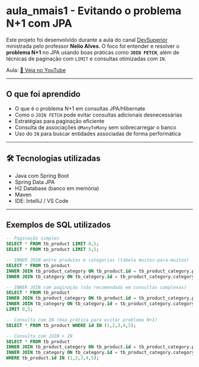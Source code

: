 #  aula_nmais1 - Evitando o problema N+1 com JPA

Este projeto foi desenvolvido durante a aula do canal [DevSuperior](https://www.youtube.com/@DevSuperior) ministrada pelo professor **Nelio Alves**. O foco foi entender e resolver o **problema N+1** no JPA usando boas práticas como **`JOIN FETCH`**, além de técnicas de paginação com `LIMIT` e consultas otimizadas com `IN`.

Aula: [🔗 Veja no YouTube](https://www.youtube.com/watch?v=sqbqoR-lMf8)

---

## O que foi aprendido

- O que é o problema N+1 em consultas JPA/Hibernate
- Como o `JOIN FETCH` pode evitar consultas adicionais desnecessárias
- Estratégias para paginação eficiente
- Consulta de associações `@ManyToMany` sem sobrecarregar o banco
- Uso do `IN` para buscar entidades associadas de forma performática

---

## 🛠️ Tecnologias utilizadas

- Java com Spring Boot
- Spring Data JPA
- H2 Database (banco em memória)
- Maven
- IDE: IntelliJ / VS Code

---

##  Exemplos de SQL utilizados

```sql
-- Paginação simples
SELECT * FROM tb_product LIMIT 0,5;
SELECT * FROM tb_product LIMIT 5,5;

-- INNER JOIN entre produtos e categorias (tabela muitos-para-muitos)
SELECT * FROM tb_product 
INNER JOIN tb_product_category ON tb_product.id = tb_product_category.product_id
INNER JOIN tb_category ON tb_category.id = tb_product_category.category_id;

-- INNER JOIN com paginação (não recomendado em consultas complexas)
SELECT * FROM tb_product 
INNER JOIN tb_product_category ON tb_product.id = tb_product_category.product_id
INNER JOIN tb_category ON tb_category.id = tb_product_category.category_id
LIMIT 0,5;

-- Consulta com IN (boa prática para evitar problema N+1)
SELECT * FROM tb_product WHERE id IN (1,2,3,4,5);

-- Consulta com JOIN + IN
SELECT * FROM tb_product 
INNER JOIN tb_product_category ON tb_product.id = tb_product_category.product_id
INNER JOIN tb_category ON tb_category.id = tb_product_category.category_id
WHERE tb_product.id IN (1,2,3,4,5);
